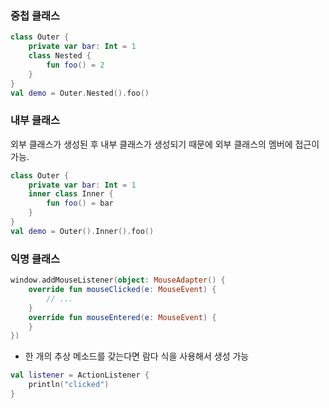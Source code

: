 ### 중첩 클래스
```kotlin
class Outer {
	private var bar: Int = 1
	class Nested {
		fun foo() = 2
	}
}
val demo = Outer.Nested().foo()
```

### 내부 클래스 
외부 클래스가 생성된 후 내부 클래스가 생성되기 때문에 외부 클래스의 멤버에 접근이 가능.

```kotlin
class Outer {
	private var bar: Int = 1
	inner class Inner {
		fun foo() = bar
	}
}
val demo = Outer().Inner().foo()
```

### 익명 클래스
```kotlin
window.addMouseListener(object: MouseAdapter() {
	override fun mouseClicked(e: MouseEvent) {
		// ...
	}
	override fun mouseEntered(e: MouseEvent) {
	}
})
```
- 한 개의 추상 메소드를 갖는다면 람다 식을 사용해서 생성 가능
```kotlin
val listener = ActionListener {
	println("clicked")
}
```
